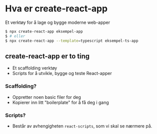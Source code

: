 # Hva er create-react-app

Et verktøy for å lage og bygge moderne web-apper

```bash
$ npx create-react-app eksempel-app
$ # eller
$ npx create-react-app --template=typescript eksempel-ts-app
```

## create-react-app er to ting
- Et scaffolding verktøy
- Scripts for å utvikle, bygge og teste React-apper

### Scaffolding?
- Oppretter noen basic filer for deg
- Kopierer inn litt "boilerplate" for å få deg i gang

### Scripts?
- Består av avhengigheten `react-scripts`, som vi skal se nærmere på.